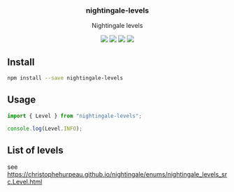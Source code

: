 <h3 align="center">
  nightingale-levels
</h3>

<p align="center">
  Nightingale levels
</p>

<p align="center">
  <a href="https://npmjs.org/package/nightingale-levels"><img src="https://img.shields.io/npm/v/nightingale-levels.svg?style=flat-square"></a>
  <a href="https://npmjs.org/package/nightingale-levels"><img src="https://img.shields.io/npm/dw/nightingale-levels.svg?style=flat-square"></a>
  <a href="https://npmjs.org/package/nightingale-levels"><img src="https://img.shields.io/node/v/nightingale-levels.svg?style=flat-square"></a>
  <a href="https://npmjs.org/package/nightingale-levels"><img src="https://img.shields.io/npm/types/nightingale-levels.svg?style=flat-square"></a>
</p>

## Install

```bash
npm install --save nightingale-levels
```

## Usage

```js
import { Level } from "nightingale-levels";

console.log(Level.INFO);
```

## List of levels

see https://christophehurpeau.github.io/nightingale/enums/nightingale_levels_src.Level.html

